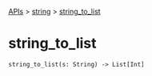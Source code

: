 [APIs](../index.md) > [string](./index.md) > [string_to_list]()

# string_to_list

```
string_to_list(s: String) -> List[Int]
```
